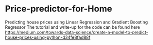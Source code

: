 # Price-predictor-for-Home
Predicting house prices using Linear Regression and Gradient Boosting Regressor
The tutorial and write-up for the code can be found here 
https://medium.com/towards-data-science/create-a-model-to-predict-house-prices-using-python-d34fe8fad88f
